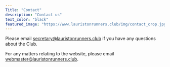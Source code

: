 ```yaml
---
Title: "Contact"
description: "Contact us"
text_color: "black"
featured_image: "https://www.lauristonrunners.club/img/contact_crop.jpg"
---
```


Please email secretary@lauristonrunners.club if you have any questions about the Club. 

For any matters relating to the website, please email webmaster@lauristonrunners.club.
